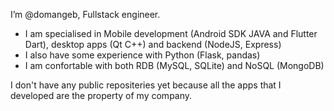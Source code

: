 I’m @domangeb, Fullstack engineer.
- I am specialised in Mobile development (Android SDK JAVA and Flutter Dart), desktop apps (Qt C++) and backend (NodeJS, Express)
- I also have some experience with Python (Flask, pandas)
- I am confortable with both RDB (MySQL, SQLite) and NoSQL (MongoDB)

I don't have any public repositeries yet because all the apps that I developed are the property of my company.

<!---
domangeb/domangeb is a ✨ special ✨ repository because its `README.md` (this file) appears on your GitHub profile.
You can click the Preview link to take a look at your changes.
--->
